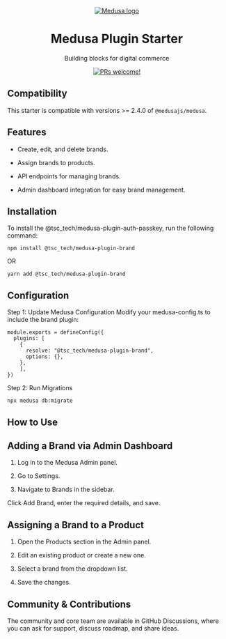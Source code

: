<p align="center">
  <a href="https://www.medusajs.com">
  <picture>
    <source media="(prefers-color-scheme: dark)" srcset="https://user-images.githubusercontent.com/59018053/229103275-b5e482bb-4601-46e6-8142-244f531cebdb.svg">
    <source media="(prefers-color-scheme: light)" srcset="https://user-images.githubusercontent.com/59018053/229103726-e5b529a3-9b3f-4970-8a1f-c6af37f087bf.svg">
    <img alt="Medusa logo" src="https://user-images.githubusercontent.com/59018053/229103726-e5b529a3-9b3f-4970-8a1f-c6af37f087bf.svg">
    </picture>
  </a>
</p>
<h1 align="center">
  Medusa Plugin Starter
</h1>


<p align="center">
  Building blocks for digital commerce
</p>
<p align="center">
  <a href="https://github.com/medusajs/medusa/blob/master/CONTRIBUTING.md">
    <img src="https://img.shields.io/badge/PRs-welcome-brightgreen.svg?style=flat" alt="PRs welcome!" />
  </a>
</p>

## Compatibility

This starter is compatible with versions >= 2.4.0 of `@medusajs/medusa`. 

## Features

- Create, edit, and delete brands.

- Assign brands to products.

- API endpoints for managing brands.

- Admin dashboard integration for easy brand management.


## Installation

To install the @tsc_tech/medusa-plugin-auth-passkey, run the following command:

```
npm install @tsc_tech/medusa-plugin-brand
```

OR

```
yarn add @tsc_tech/medusa-plugin-brand
```

## Configuration

Step 1: Update Medusa Configuration Modify your medusa-config.ts to include the brand plugin:

```
module.exports = defineConfig({
  plugins: [
    {
      resolve: "@tsc_tech/medusa-plugin-brand",
      options: {},
    },
    ],
})
```

Step 2: Run Migrations

```
npx medusa db:migrate
```

## How to Use

## Adding a Brand via Admin Dashboard

1. Log in to the Medusa Admin panel.

2. Go to Settings.

3. Navigate to Brands in the sidebar.

Click Add Brand, enter the required details, and save.

## Assigning a Brand to a Product

1. Open the Products section in the Admin panel.

2. Edit an existing product or create a new one.

3. Select a brand from the dropdown list.

4. Save the changes.

## Community & Contributions

The community and core team are available in GitHub Discussions, where you can ask for support, discuss roadmap, and share ideas.
